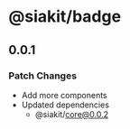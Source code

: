 # @siakit/badge

## 0.0.1

### Patch Changes

- Add more components
- Updated dependencies
  - @siakit/core@0.0.2
